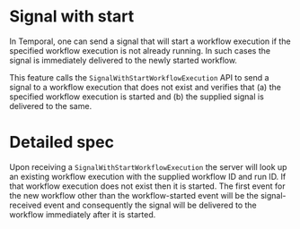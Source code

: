 # Signal with start

In Temporal, one can send a signal that will start a workflow execution if the
specified workflow execution is not already running. In such cases the signal is
immediately delivered to the newly started workflow.

This feature calls the `SignalWithStartWorkflowExecution` API to send a signal
to a workflow execution that does not exist and verifies that (a) the specified
workflow execution is started and (b) the supplied signal is delivered to the
same.

# Detailed spec

Upon receiving a `SignalWithStartWorkflowExecution` the server will look up an
existing workflow execution with the supplied workflow ID and run ID. If that
workflow execution does not exist then it is started. The first event for the
new workflow other than the workflow-started event will be the signal-received
event and consequently the signal will be delivered to the workflow immediately
after it is started.
